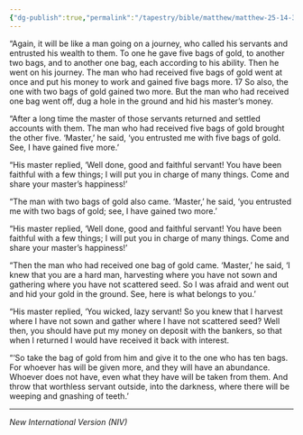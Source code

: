 ```yaml
---
{"dg-publish":true,"permalink":"/tapestry/bible/matthew/matthew-25-14-30/","title":"Matthew 25:14-30","tags":["bible-verse","bible-verse"],"dgHomeLink":true,"dgShowLocalGraph":true,"dgEnableSearch":true}
---
```


“Again, it will be like a man going on a journey, who called his servants and entrusted his wealth to them. To one he gave five bags of gold, to another two bags, and to another one bag, each according to his ability. Then he went on his journey.  The man who had received five bags of gold went at once and put his money to work and gained five bags more. 17 So also, the one with two bags of gold gained two more.  But the man who had received one bag went off, dug a hole in the ground and hid his master’s money.

 “After a long time the master of those servants returned and settled accounts with them.  The man who had received five bags of gold brought the other five. ‘Master,’ he said, ‘you entrusted me with five bags of gold. See, I have gained five more.’

 “His master replied, ‘Well done, good and faithful servant! You have been faithful with a few things; I will put you in charge of many things. Come and share your master’s happiness!’

 “The man with two bags of gold also came. ‘Master,’ he said, ‘you entrusted me with two bags of gold; see, I have gained two more.’

 “His master replied, ‘Well done, good and faithful servant! You have been faithful with a few things; I will put you in charge of many things. Come and share your master’s happiness!’

 “Then the man who had received one bag of gold came. ‘Master,’ he said, ‘I knew that you are a hard man, harvesting where you have not sown and gathering where you have not scattered seed.  So I was afraid and went out and hid your gold in the ground. See, here is what belongs to you.’

 “His master replied, ‘You wicked, lazy servant! So you knew that I harvest where I have not sown and gather where I have not scattered seed?  Well then, you should have put my money on deposit with the bankers, so that when I returned I would have received it back with interest.

 “‘So take the bag of gold from him and give it to the one who has ten bags.  For whoever has will be given more, and they will have an abundance. Whoever does not have, even what they have will be taken from them. And throw that worthless servant outside, into the darkness, where there will be weeping and gnashing of teeth.’

---
*New International Version (NIV)*